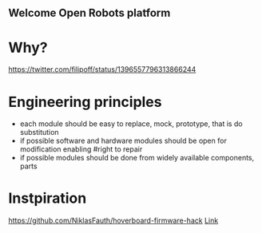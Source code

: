 ## Welcome Open Robots platform

# Why?

https://twitter.com/filipoff/status/1396557796313866244


# Engineering principles
- each module should be easy to replace, mock, prototype, that is do substitution
- if possible software and hardware modules should be open for modification enabling #right to repair
- if possible modules should be done from widely available components, parts 


# Instpiration 
https://github.com/NiklasFauth/hoverboard-firmware-hack
[Link](https://www.youtube.com/watch?v=SPWtbo25dm8&t=2s)


